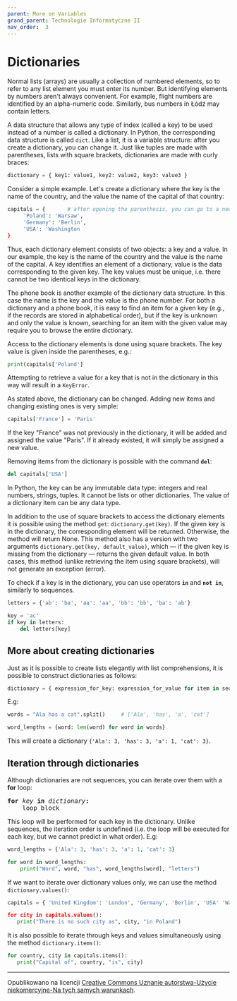 ```yaml
---
parent: More on Variables
grand_parent: Technologie Informatyczne II
nav_order:  3
---
```


# Dictionaries

Normal lists (arrays) are usually a collection of numbered elements, so to refer to any list element you must enter its number. But identifying elements by numbers aren't always convenient. For example, flight numbers are identified by an alpha-numeric code. Similarly, bus numbers in Łódź may contain letters.

A data structure that allows any type of index (called a key) to be used instead of a number is called a dictionary. In Python, the corresponding data structure is called `dict`. Like a list, it is a variable structure: after you create a dictionary, you can change it. Just like tuples are made with parentheses, lists with square brackets, dictionaries are made with curly braces:

```python
dictionary = { key1: value1, key2: value2, key3: value3 }
```

Consider a simple example. Let's create a dictionary where the key is the name of the country, and the value the name of the capital of that country:

```python
capitals = {       # after opening the parenthesis, you can go to a new line
     'Poland': 'Warsaw',
     'Germany': 'Berlin',
     'USA': 'Washington 
}
```

Thus, each dictionary element consists of two objects: a key and a value. In our example, the key is the name of the country and the value is the name of the capital. A key identifies an element of a dictionary, value is the data corresponding to the given key. The key values ​​must be unique, i.e. there cannot be two identical keys in the dictionary.

The phone book is another example of the dictionary data structure. In this case the name is the key and the value is the phone number. For both a dictionary and a phone book, it is easy to find an item for a given key (e.g., if the records are stored in alphabetical order), but if the key is unknown and only the value is known, searching for an item with the given value may require you to browse the entire dictionary.

Access to the dictionary elements is done using square brackets. The key value is given inside the parentheses, e.g.:

```python
print(capitals['Poland']
```

Attempting to retrieve a value for a key that is not in the dictionary in this way will result in a `KeyError`.

As stated above, the dictionary can be changed. Adding new items and changing existing ones is very simple:

```python
capitals['France'] = 'Paris'
```

If the key "France" was not previously in the dictionary, it will be added and assigned the value "Paris". If it already existed, it will simply be assigned a new value.

Removing items from the dictionary is possible with the command **`del`**:

```python
del capitals['USA']
```

In Python, the key can be any immutable data type: integers and real numbers, strings, tuples. It cannot be lists or other dictionaries. The value of a dictionary item can be any data type.

In addition to the use of square brackets to access the dictionary elements it is possible using the method `get`: `dictionary.get(key)`. If the given key is in the dictionary, the corresponding element will be returned. Otherwise, the method will return None. This method also has a version with two arguments `dictionary.get(key, default_value)`, which — if the given key is missing from the dictionary — returns the given default value. In both cases, this method (unlike retrieving the item using square brackets), will not generate an exception (error).

To check if a key is in the dictionary, you can use operators **`in`** and **`not in`**, similarly to sequences.

```python
letters = {'ab': 'ba', 'aa': 'aa', 'bb': 'bb', 'ba': 'ab'} 

key = 'ac' 
if key in letters: 
    del letters[key]
```

## More about creating dictionaries

Just as it is possible to create lists elegantly with list comprehensions, it is possible to construct dictionaries as follows:

```python
dictionary = { expression_for_key: expression_for_value for item in sequence }
```

E.g:

```python
words = "Ala has a cat".split()     # ['Ala', 'has', 'a', 'cat']

word_lengths = {word: len(word) for word in words}
```

This will create a dictionary `{'Ala': 3, 'has': 3, 'a': 1, 'cat': 3}`.

## Iteration through dictionaries

Although dictionaries are not sequences, you can iterate over them with a **for** loop:

<pre>
<b>for</b> <i>key</i> <b>in</b> <i>dictionary</i><b>:</b>
    loop block
</pre>

This loop will be performed for each  key in the dictionary. Unlike sequences, the iteration order is undefined (i.e. the loop will be executed for each key, but we cannot predict in what order). E.g:

```python
word_lengths = {'Ala': 3, 'has': 3, 'a': 1, 'cat': 3} 

for word in word_lengths: 
    print("Word", word, "has", word_lengths[word], "letters")
```

If we want to iterate over dictionary values only, we can use the method `dictionary.values()`:

```python
capitals = { 'United Kingdom': 'London', 'Germany', 'Berlin', 'USA' 'Washington} 

for city in capitals.values(): 
   print("There is no such city as", city, "in Poland")
```

It is also possible to iterate through keys and values simultaneously using the method `dictionary.items()`:

```python
for country, city in capitals.items(): 
   print("Capital of", country, "is", city)
```

<hr/>

Opublikowano na licencji [Creative Commons Uznanie autorstwa-Użycie niekomercyjne-Na tych samych warunkach](https://creativecommons.org/licenses/by-nc-sa/4.0/deed.pl).
